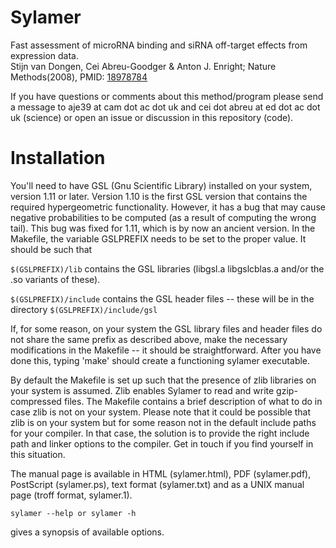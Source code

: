 # Sylamer
  Fast assessment of microRNA binding and siRNA off-target effects from expression data.  
  Stijn van Dongen, Cei Abreu-Goodger & Anton J. Enright; Nature Methods(2008),
  PMID: [18978784](https://www.ncbi.nlm.nih.gov/pmc/articles/PMC2635553/)

  If you have questions or comments about this method/program please send a message to
  aje39 at cam dot ac dot uk and cei dot abreu at ed dot ac dot uk (science) or
  open an issue or discussion in this repository (code).

# Installation
  You'll need to have GSL (Gnu Scientific Library) installed on your system,
  version 1.11 or later.  Version 1.10 is the first GSL version that contains
  the required hypergeometric functionality. However, it has a bug that may
  cause negative probabilities to be computed (as a result of computing the
  wrong tail). This bug was fixed for 1.11, which is by now an ancient version.
  In the Makefile, the variable GSLPREFIX needs to be set to the proper value.
  It should be such that

  `$(GSLPREFIX)/lib`  contains the GSL libraries (libgsl.a libgslcblas.a and/or
     the .so variants of these).

  `$(GSLPREFIX)/include` contains the GSL header files -- these will be in the
     directory `$(GSLPREFIX)/include/gsl`

  If, for some reason, on your system the GSL library files and header files
  do not share the same prefix as described above, make the necessary
  modifications in the Makefile -- it should be straightforward.
  After you have done this, typing 'make' should create a functioning
  sylamer executable.

  By default the Makefile is set up such that the presence of zlib libraries
  on your system is assumed. Zlib enables Sylamer to read and write
  gzip-compressed files. The Makefile contains a brief description of what
  to do in case zlib is not on your system. Please note that it could
  be possible that zlib is on your system but for some reason not
  in the default include paths for your compiler. In that case, the
  solution is to provide the right include path and linker options
  to the compiler. Get in touch if you find yourself in this situation.

  The manual page is available in HTML (sylamer.html), PDF (sylamer.pdf),
  PostScript (sylamer.ps), text format (sylamer.txt) and as a UNIX manual page
  (troff format, sylamer.1).

  `sylamer --help or sylamer -h`
     
  gives a synopsis of available options.


